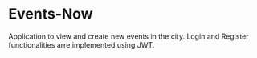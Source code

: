 # Events-Now
Application to view and create new events in the city. Login and Register functionalities arre implemented using JWT.
